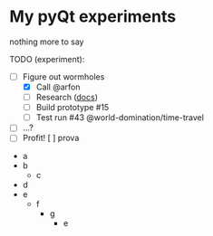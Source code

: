 My pyQt experiments
===================

nothing more to say

TODO (experiment):
- [ ] Figure out wormholes
  - [x] Call @arfon
  - [ ] Research ([docs](http://en.wikipedia.org/wiki/Wormhole#Time_travel))
  - [ ] Build prototype #15
  - [ ] Test run #43 @world-domination/time-travel
- [ ] ...?
- [ ] Profit!
[ ] prova
- a
- b
  - c 
- d
- e
  - f
    - g
      - e
